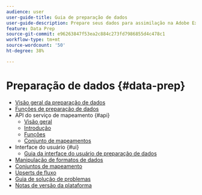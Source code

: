 ```yaml
---
audience: user
user-guide-title: Guia de preparação de dados
user-guide-description: Prepare seus dados para assimilação na Adobe Experience Platform.
feature: Data Prep
source-git-commit: e96263847f53ea2c884c273fd7986855d4c478c1
workflow-type: tm+mt
source-wordcount: '50'
ht-degree: 38%

---
```



# Preparação de dados {#data-prep}

- [Visão geral da preparação de dados](home.md)
- [Funções de preparação de dados](functions.md)
- API do serviço de mapeamento {#api}
   - [Visão geral](./api/overview.md)
   - [Introdução](./api/getting-started.md)
   - [Funções](./api/functions.md)
   - [Conjunto de mapeamentos](./api/mapping-set.md)
- Interface do usuário {#ui}
   - [Guia da interface do usuário de preparação de dados](./ui/mapping.md)
- [Manipulação de formatos de dados](./data-handling.md)
- [Conjuntos de mapeamento](mapping-set.md)
- [Upserts de fluxo](upserts.md)
- [Guia de solução de problemas](troubleshooting-guide.md)
- [Notas de versão da plataforma](https://www.adobe.com/go/platform-release-notes-en)
